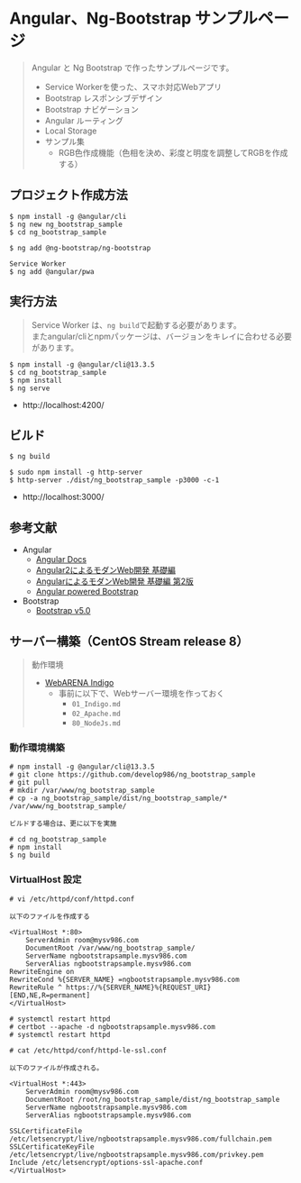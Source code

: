# Angular、Ng-Bootstrap サンプルページ

> Angular と Ng Bootstrap で作ったサンプルページです。
> - Service Workerを使った、スマホ対応Webアプリ
> - Bootstrap レスポンシブデザイン
> - Bootstrap ナビゲーション
> - Angular ルーティング
> - Local Storage
> - サンプル集
>   - RGB色作成機能（色相を決め、彩度と明度を調整してRGBを作成する）

## プロジェクト作成方法

```
$ npm install -g @angular/cli
$ ng new ng_bootstrap_sample
$ cd ng_bootstrap_sample

$ ng add @ng-bootstrap/ng-bootstrap

Service Worker
$ ng add @angular/pwa
```

## 実行方法

> Service Worker は、`ng build`で起動する必要があります。  
> またangular/cliとnpmパッケージは、バージョンをキレイに合わせる必要があります。

```
$ npm install -g @angular/cli@13.3.5
$ cd ng_bootstrap_sample
$ npm install
$ ng serve
```

- http://localhost:4200/

## ビルド

```
$ ng build

$ sudo npm install -g http-server
$ http-server ./dist/ng_bootstrap_sample -p3000 -c-1
```

- http://localhost:3000/

## 参考文献

- Angular
  - [Angular Docs](https://angular.jp/docs)
  - [Angular2によるモダンWeb開発 基礎編](https://project.nikkeibp.co.jp/bnt/atcl/17/P96530/)
  - [AngularによるモダンWeb開発 基礎編 第2版](https://project.nikkeibp.co.jp/bnt/atcl/19/P54530/)
  - [Angular powered Bootstrap](https://ng-bootstrap.github.io/#/getting-started)
- Bootstrap
  - [Bootstrap v5.0](https://getbootstrap.jp/docs/5.0/getting-started/introduction/)

## サーバー構築（CentOS Stream release 8）

> 動作環境
> - [WebARENA Indigo](https://web.arena.ne.jp/indigo/)
>   - 事前に以下で、Webサーバー環境を作っておく
>     - `01_Indigo.md`
>     - `02_Apache.md`
>     - `80_NodeJs.md`

### 動作環境構築

```
# npm install -g @angular/cli@13.3.5
# git clone https://github.com/develop986/ng_bootstrap_sample
# git pull
# mkdir /var/www/ng_bootstrap_sample
# cp -a ng_bootstrap_sample/dist/ng_bootstrap_sample/* /var/www/ng_bootstrap_sample/
```

```
ビルドする場合は、更に以下を実施

# cd ng_bootstrap_sample
# npm install
$ ng build
```

### VirtualHost 設定

```
# vi /etc/httpd/conf/httpd.conf

以下のファイルを作成する

<VirtualHost *:80>
    ServerAdmin room@mysv986.com
    DocumentRoot /var/www/ng_bootstrap_sample/
    ServerName ngbootstrapsample.mysv986.com
    ServerAlias ngbootstrapsample.mysv986.com
RewriteEngine on
RewriteCond %{SERVER_NAME} =ngbootstrapsample.mysv986.com
RewriteRule ^ https://%{SERVER_NAME}%{REQUEST_URI} [END,NE,R=permanent]
</VirtualHost>
```

```
# systemctl restart httpd
# certbot --apache -d ngbootstrapsample.mysv986.com
# systemctl restart httpd
```

```
# cat /etc/httpd/conf/httpd-le-ssl.conf

以下のファイルが作成される。

<VirtualHost *:443>
    ServerAdmin room@mysv986.com
    DocumentRoot /root/ng_bootstrap_sample/dist/ng_bootstrap_sample
    ServerName ngbootstrapsample.mysv986.com
    ServerAlias ngbootstrapsample.mysv986.com

SSLCertificateFile /etc/letsencrypt/live/ngbootstrapsample.mysv986.com/fullchain.pem
SSLCertificateKeyFile /etc/letsencrypt/live/ngbootstrapsample.mysv986.com/privkey.pem
Include /etc/letsencrypt/options-ssl-apache.conf
</VirtualHost>
```